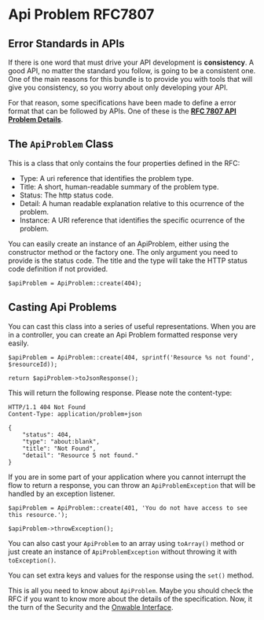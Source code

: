 Api Problem RFC7807
===================

## Error Standards in APIs
If there is one word that must drive your API development is **consistency**. A good
API, no matter the standard you follow, is going to be a consistent one. One of the 
main reasons for this bundle is to provide you with tools that will give you consistency,
so you worry about only developing your API.

For that reason, some specifications have been made to define a error format that
can be followed by APIs. One of these is the **[RFC 7807 API Problem Details](https://tools.ietf.org/html/rfc7807)**.

## The `ApiProblem` Class
This is a class that only contains the four properties defined in the RFC:
- Type: A uri reference that identifies the problem type.
- Title: A short, human-readable summary of the problem type.
- Status: The http status code.
- Detail: A human readable explanation relative to this ocurrence of the problem.
- Instance: A URI reference that identifies the specific ocurrence of the problem.

You can easily create an instance of an ApiProblem, either using the constructor 
method or the factory one. The only argument you need to provide is the status code.
The title and the type will take the HTTP status code definition if not provided.

    $apiProblem = ApiProblem::create(404);

## Casting Api Problems
You can cast this class into a series of useful representations. When you are in
a controller, you can create an Api Problem formatted response very easily.

    $apiProblem = ApiProblem::create(404, sprintf('Resource %s not found', $resourceId));
    
    return $apiProblem->toJsonResponse();
    
This will return the following response. Please note the content-type:
    
    HTTP/1.1 404 Not Found
    Content-Type: application/problem+json
    
    {
        "status": 404,
        "type": "about:blank",
        "title": "Not Found",
        "detail": "Resource 5 not found."
    }

If you are in some part of your application where you cannot interrupt the flow 
to return a response, you can throw an `ApiProblemException` that will be handled 
by an exception listener.

    $apiProblem = ApiProblem::create(401, 'You do not have access to see this resource.');
    
    $apiProblem->throwException();
    
You can also cast your `ApiProblem` to an array using `toArray()` method or just 
create an instance of `ApiProblemException` without throwing it with `toException()`.

You can set extra keys and values for the response using the `set()` method.

This is all you need to know about `ApiProblem`. Maybe you should check the RFC if 
you want to know more about the details of the specification. Now, it the turn of
the Security and the [Onwable Interface](6.ownable-interface.md).
